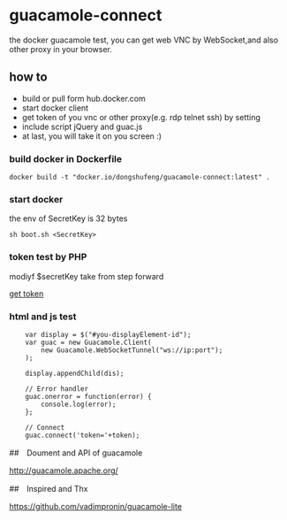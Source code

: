 # guacamole-connect
the docker guacamole test, you can get web VNC by WebSocket,and also other proxy in your browser.

## how to

* build or pull form hub.docker.com
* start docker client
* get token of you vnc or other proxy(e.g. rdp telnet ssh) by setting
* include script jQuery and guac.js
* at last, you will take it on you screen :)

### build docker in Dockerfile

```
docker build -t "docker.io/dongshufeng/guacamole-connect:latest" .
```

### start docker

the env of SecretKey is 32 bytes

```
sh boot.sh <SecretKey>

```

### token test by PHP

modiyf $secretKey take from step forward

[get token](https://github.com/Dshufeng/guacamole-connect/tree/master/example/guac.php)

### html and js test

```
	var display = $("#you-displayElement-id");
	var guac = new Guacamole.Client(
	    new Guacamole.WebSocketTunnel("ws://ip:port");
	);

	display.appendChild(dis);

	// Error handler
	guac.onerror = function(error) {
	    console.log(error);
	};

	// Connect
	guac.connect('token='+token);
```


##　Doument and API of guacamole

http://guacamole.apache.org/

##　Inspired and Thx

https://github.com/vadimpronin/guacamole-lite

